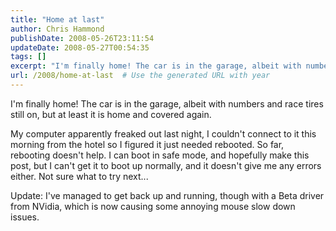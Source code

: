 ```yaml
---
title: "Home at last"
author: Chris Hammond
publishDate: 2008-05-26T23:11:54
updateDate: 2008-05-27T00:54:35
tags: []
excerpt: "I'm finally home! The car is in the garage, albeit with numbers and race tires still on, but at least it is home and covered again. My computer apparently freaked out last night, I couldn't connect to it this morning from the hotel so I figured it just needed rebooted. So far, rebooting doesn't help. I can boot in safe mode, and hopefully make this post, but I can't get it to boot up normally, and it doesn't give me any errors either. Not sure what to try next... Update: I've managed to get back up and running, though with a Beta driver from NVidia, which is now causing some annoying mouse slow down issues."
url: /2008/home-at-last  # Use the generated URL with year
---
```

<p>I'm finally home! The car is in the garage, albeit with numbers and race tires still on, but at least it is home and covered again.</p> <p>My computer apparently freaked out last night, I couldn't connect to it this morning from the hotel so I figured it just needed rebooted. So far, rebooting doesn't help. I can boot in safe mode, and hopefully make this post, but I can't get it to boot up normally, and it doesn't give me any errors either. Not sure what to try next...</p> <p>Update: I've managed to get back up and running, though with a Beta driver from NVidia, which is now causing some annoying mouse slow down issues.</p>
